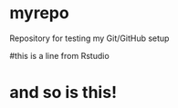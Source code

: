 # myrepo
Repository for testing my Git/GitHub setup

#this is a line from Rstudio 
# and so is this! 
